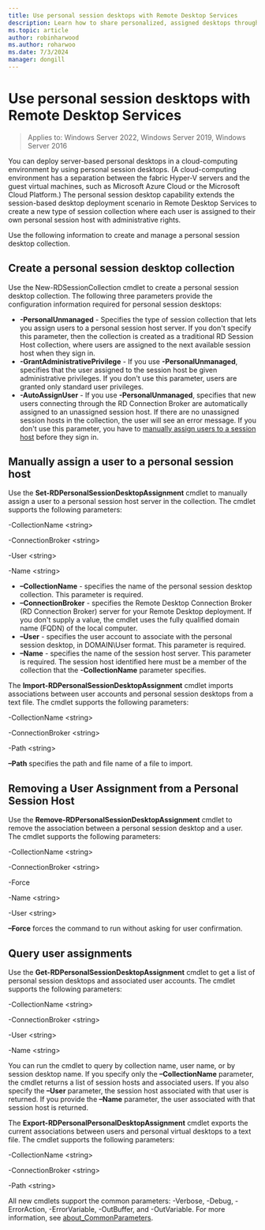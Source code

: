 ```yaml
---
title: Use personal session desktops with Remote Desktop Services
description: Learn how to share personalized, assigned desktops through RDS.
ms.topic: article
author: robinharwood
ms.author: roharwoo
ms.date: 7/3/2024
manager: dongill
---
```

# Use personal session desktops with Remote Desktop Services

>Applies to: Windows Server 2022, Windows Server 2019, Windows Server 2016

You can deploy server-based personal desktops in a cloud-computing environment by using personal session desktops.  (A cloud-computing environment has a separation between the fabric Hyper-V servers and the guest virtual machines, such as Microsoft Azure Cloud or the Microsoft Cloud Platform.) The personal session desktop capability extends the session-based desktop deployment scenario in Remote Desktop Services to create a new type of session collection where each user is assigned to their own personal session host with administrative rights.

Use the following information to create and manage a personal session desktop collection.

## Create a personal session desktop collection

Use the New-RDSessionCollection cmdlet to create a personal session desktop collection. The following three parameters provide the configuration information required for personal session desktops:

- **-PersonalUnmanaged** - Specifies the type of session collection that lets you assign users to a personal session host server. If you don't specify this parameter, then the collection is created as a traditional RD Session Host collection, where users are assigned to the next available session host when they sign in.
- **-GrantAdministrativePrivilege** - If you use **-PersonalUnmanaged**, specifies that the user assigned to the session host be given administrative privileges. If you don't use this parameter, users are granted only standard user privileges.
- **-AutoAssignUser** - If you use **-PersonalUnmanaged**, specifies that new users connecting through the RD Connection Broker are automatically assigned to an unassigned session host. If there are no unassigned session hosts in the collection, the user will see an error message. If you don't use this parameter, you have to [manually assign users to a session host](#manually-assign-a-user-to-a-personal-session-host) before they sign in.

## Manually assign a user to a personal session host
Use the **Set-RDPersonalSessionDesktopAssignment** cmdlet to manually assign a user to a personal session host server in the collection. The cmdlet supports the following parameters:

-CollectionName \<string\>

-ConnectionBroker \<string\>

-User \<string\>

-Name \<string\>

- **–CollectionName** - specifies the name of the personal session desktop collection. This parameter is required.
- **–ConnectionBroker** - specifies the Remote Desktop Connection Broker (RD Connection Broker) server for your Remote Desktop deployment. If you don't supply a value, the cmdlet uses the fully qualified domain name (FQDN) of the local computer.
- **–User** - specifies the user account to associate with the personal session desktop, in DOMAIN\User format. This parameter is required.
- **–Name** - specifies the name of the session host server. This parameter is required. The session host identified here must be a member of the collection that the **-CollectionName** parameter specifies.

The **Import-RDPersonalSessionDesktopAssignment** cmdlet imports associations between user accounts and personal session desktops from a text file. The cmdlet supports the following parameters:

-CollectionName \<string\>

-ConnectionBroker \<string\>

-Path \<string>

**–Path** specifies the path and file name of a file to import.

## Removing a User Assignment from a Personal Session Host
Use the **Remove-RDPersonalSessionDesktopAssignment** cmdlet to remove the association between a personal session desktop and a user. The cmdlet supports the following parameters:

-CollectionName \<string\>

-ConnectionBroker \<string\>

-Force

-Name \<string\>

-User \<string\>

**–Force** forces the command to run without asking for user confirmation.

## Query user assignments
Use the **Get-RDPersonalSessionDesktopAssignment** cmdlet to get a list of personal session desktops and associated user accounts. The cmdlet supports the following parameters:

-CollectionName \<string\>

-ConnectionBroker \<string\>

-User \<string\>

-Name \<string\>

You can run the cmdlet to query by collection name, user name, or by session desktop name. If you specify only the **–CollectionName** parameter, the cmdlet returns a list of session hosts and associated users. If you also specify the **–User** parameter, the session host associated with that user is returned. If you provide the **–Name** parameter, the user associated with that session host is returned.


The **Export-RDPersonalPersonalDesktopAssignment** cmdlet exports the current associations between users and personal virtual desktops to a text file. The cmdlet supports the following parameters:

-CollectionName \<string\>

-ConnectionBroker \<string\>

-Path \<string\>


All new cmdlets support the common parameters: -Verbose, -Debug, -ErrorAction, -ErrorVariable, -OutBuffer, and -OutVariable. For more information, see [about_CommonParameters](/powershell/module/microsoft.powershell.core/about/about_commonparameters).
